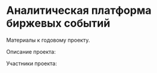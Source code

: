 # Аналитическая платформа биржевых событий
Материалы к годовому проекту.

Описание проекта:

Участники проекта:

